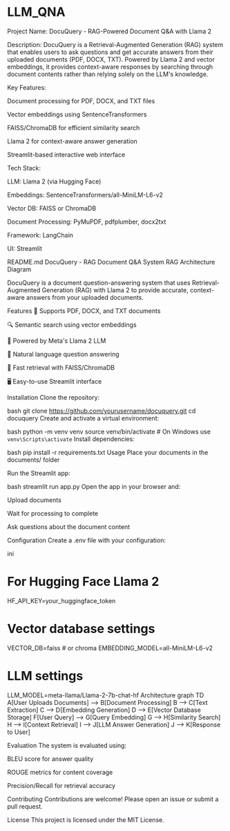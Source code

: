 # LLM_QNA
 Project Name: DocuQuery - RAG-Powered Document Q&A with Llama 2

Description:
DocuQuery is a Retrieval-Augmented Generation (RAG) system that enables users to ask questions and get accurate answers from their uploaded documents (PDF, DOCX, TXT). Powered by Llama 2 and vector embeddings, it provides context-aware responses by searching through document contents rather than relying solely on the LLM's knowledge.

Key Features:

Document processing for PDF, DOCX, and TXT files

Vector embeddings using SentenceTransformers

FAISS/ChromaDB for efficient similarity search

Llama 2 for context-aware answer generation

Streamlit-based interactive web interface

Tech Stack:

LLM: Llama 2 (via Hugging Face)

Embeddings: SentenceTransformers/all-MiniLM-L6-v2

Vector DB: FAISS or ChromaDB

Document Processing: PyMuPDF, pdfplumber, docx2txt

Framework: LangChain

UI: Streamlit

README.md
DocuQuery - RAG Document Q&A System
RAG Architecture Diagram

DocuQuery is a document question-answering system that uses Retrieval-Augmented Generation (RAG) with Llama 2 to provide accurate, context-aware answers from your uploaded documents.

Features
📄 Supports PDF, DOCX, and TXT documents

🔍 Semantic search using vector embeddings

🤖 Powered by Meta's Llama 2 LLM

💬 Natural language question answering

🚀 Fast retrieval with FAISS/ChromaDB

🖥️ Easy-to-use Streamlit interface

Installation
Clone the repository:

bash
git clone https://github.com/yourusername/docuquery.git
cd docuquery
Create and activate a virtual environment:

bash
python -m venv venv
source venv/bin/activate  # On Windows use `venv\Scripts\activate`
Install dependencies:

bash
pip install -r requirements.txt
Usage
Place your documents in the documents/ folder

Run the Streamlit app:

bash
streamlit run app.py
Open the app in your browser and:

Upload documents

Wait for processing to complete

Ask questions about the document content

Configuration
Create a .env file with your configuration:

ini
# For Hugging Face Llama 2
HF_API_KEY=your_huggingface_token

# Vector database settings
VECTOR_DB=faiss  # or chroma
EMBEDDING_MODEL=all-MiniLM-L6-v2

# LLM settings
LLM_MODEL=meta-llama/Llama-2-7b-chat-hf
Architecture
graph TD
    A[User Uploads Documents] --> B[Document Processing]
    B --> C[Text Extraction]
    C --> D[Embedding Generation]
    D --> E[Vector Database Storage]
    F[User Query] --> G[Query Embedding]
    G --> H[Similarity Search]
    H --> I[Context Retrieval]
    I --> J[LLM Answer Generation]
    J --> K[Response to User]

Evaluation
The system is evaluated using:

BLEU score for answer quality

ROUGE metrics for content coverage

Precision/Recall for retrieval accuracy

Contributing
Contributions are welcome! Please open an issue or submit a pull request.

License
This project is licensed under the MIT License.
